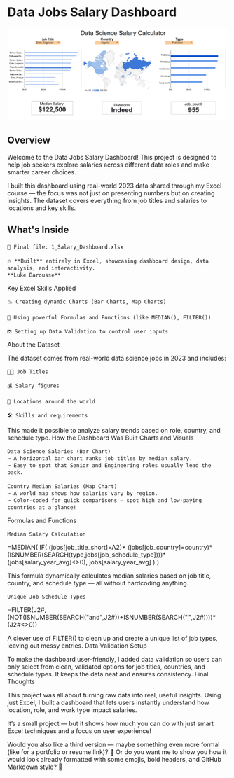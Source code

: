 # Data Jobs Salary Dashboard
![Dash Board](https://github.com/Jainamjain2601/Excel-projects/blob/main/Resources/Salary_Dashboard.png)

## Overview
Welcome to the Data Jobs Salary Dashboard!
This project is designed to help job seekers explore salaries across different data roles and make smarter career choices.

I built this dashboard using real-world 2023 data shared through my Excel course — the focus was not just on presenting numbers but on creating insights.
The dataset covers everything from job titles and salaries to locations and key skills.
## What's Inside

    📂 Final file: 1_Salary_Dashboard.xlsx

    🔥 **Built** entirely in Excel, showcasing dashboard design, data analysis, and interactivity.
    **Luke Barousse**


Key Excel Skills Applied

    📉 Creating dynamic Charts (Bar Charts, Map Charts)

    🧮 Using powerful Formulas and Functions (like MEDIAN(), FILTER())

    ❎ Setting up Data Validation to control user inputs

About the Dataset

The dataset comes from real-world data science jobs in 2023 and includes:

    👨‍💼 Job Titles

    💰 Salary figures

    📍 Locations around the world

    🛠️ Skills and requirements

This made it possible to analyze salary trends based on role, country, and schedule type.
How the Dashboard Was Built
Charts and Visuals

    Data Science Salaries (Bar Chart)
    → A horizontal bar chart ranks job titles by median salary.
    → Easy to spot that Senior and Engineering roles usually lead the pack.

    Country Median Salaries (Map Chart)
    → A world map shows how salaries vary by region.
    → Color-coded for quick comparisons — spot high and low-paying countries at a glance!

Formulas and Functions

    Median Salary Calculation

=MEDIAN(
IF(
    (jobs[job_title_short]=A2)*
    (jobs[job_country]=country)*
    (ISNUMBER(SEARCH(type,jobs[job_schedule_type])))*(jobs[salary_year_avg]<>0),
    jobs[salary_year_avg]
)
)

This formula dynamically calculates median salaries based on job title, country, and schedule type — all without hardcoding anything.

    Unique Job Schedule Types

=FILTER(J2#,(NOT(ISNUMBER(SEARCH("and",J2#))+ISNUMBER(SEARCH(",",J2#))))*(J2#<>0))

A clever use of FILTER() to clean up and create a unique list of job types, leaving out messy entries.
Data Validation Setup

To make the dashboard user-friendly, I added data validation so users can only select from clean, validated options for job titles, countries, and schedule types.
It keeps the data neat and ensures consistency.
Final Thoughts

This project was all about turning raw data into real, useful insights.
Using just Excel, I built a dashboard that lets users instantly understand how location, role, and work type impact salaries.

It’s a small project — but it shows how much you can do with just smart Excel techniques and a focus on user experience!

Would you also like a third version — maybe something even more formal (like for a portfolio or resume link)? 🎯
Or do you want me to show you how it would look already formatted with some emojis, bold headers, and GitHub Markdown style? 🚀

